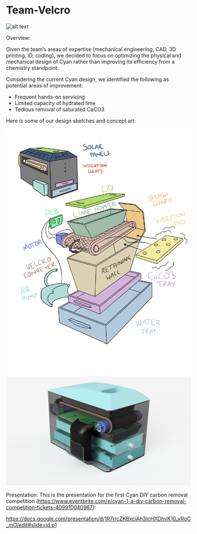 # Team-Velcro

![alt text](https://github.com/madparker/Team-Velcro/blob/main/Images/Build_9_10_22.jpg?raw=true)

Overview:

Given the team’s areas of expertise (mechanical engineering, CAD, 3D printing, ID, coding), we decided to focus on optimizing the physical and mechanical design of Cyan rather than improving its efficiency from a chemistry standpoint.

Considering the current Cyan design, we identified the following as potential areas of improvement:
* Frequent hands-on servicing
* Limited capacity of hydrated lime
* Tedious removal of saturated CaCO3

Here is some of our design sketches and concept art:

![alt text](https://github.com/madparker/Team-Velcro/blob/main/Images/Design_sketch5.png?raw=true)
![alt text](https://github.com/madparker/Team-Velcro/blob/main/Images/Render1.png?raw=true)

Presentation:
This is the presentation for the first Cyan DIY carbon removal competition (https://www.eventbrite.com/e/cyan-1-a-diy-carbon-removal-competition-tickets-409910040967):

https://docs.google.com/presentation/d/1R7rrcZKBxciAh3IcHXDhvK10_yRqC_mO/edit#slide=id.p1
